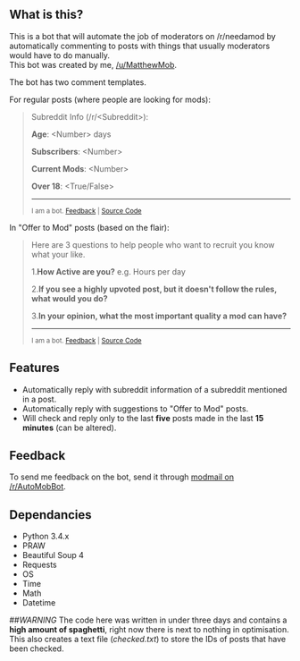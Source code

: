 ## What is this?
This is a bot that will automate the job of moderators on /r/needamod by automatically commenting to posts with things that usually moderators would have to do manually.  
This bot was created by me, [/u/MatthewMob](https://www.reddit.com/user/MatthewMob/).

The bot has two comment templates.

For regular posts (where people are looking for mods):

> Subreddit Info (/r/\<Subreddit\>):
>
> **Age**: \<Number\> days
>
> **Subscribers**: \<Number\>
>
> **Current Mods**: \<Number\>
>
> **Over 18**: \<True/False\>
>
> ---
>
> <sup>I am a bot. [Feedback](https://www.reddit.com/message/compose?to=%2Fr%2FAutoMobBot&subject=NeedAMod%20Bot&message=) | [Source Code](https://github.com/Matthewmob/needamod-bot)</sup>

In "Offer to Mod" posts (based on the flair):

> Here are 3 questions to help people who want to recruit you know what your like.
>
> 1.**How Active are you?** e.g. Hours per day
> 
> 2.**If you see a highly upvoted post, but it doesn't follow the rules, what would you do?**
> 
> 3.**In your opinion, what the most important quality a mod can have?**
> 
> ---
> <sup>I am a bot. [Feedback](https://www.reddit.com/message/compose?to=%2Fr%2FAutoMobBot&subject=NeedAMod%20Bot&message=) | [Source Code](https://github.com/Matthewmob/needamod-bot)</sup>

## Features
* Automatically reply with subreddit information of a subreddit mentioned in a post.
* Automatically reply with suggestions to "Offer to Mod" posts.
* Will check and reply only to the last **five** posts made in the last **15 minutes** (can be altered).

## Feedback
To send me feedback on the bot, send it through [modmail on /r/AutoMobBot](https://www.reddit.com/message/compose?to=%2Fr%2FAutoMobBot&subject=NeedAMod%20Bot&message=).

## Dependancies
* Python 3.4.x
* PRAW
* Beautiful Soup 4
* Requests
* OS
* Time
* Math
* Datetime

##_WARNING_
The code here was written in under three days and contains a **high amount of spaghetti**, right now there is next to nothing in optimisation.  
This also creates a text file (*checked.txt*) to store the IDs of posts that have been checked.
